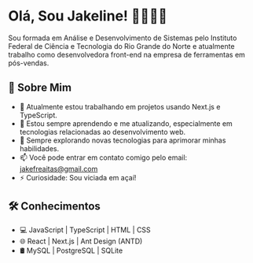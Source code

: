 # Olá, Sou Jakeline! 👋👨🏻‍💻

Sou formada em Análise e Desenvolvimento de Sistemas pelo Instituto Federal de Ciência e Tecnologia do Rio Grande do Norte e atualmente trabalho como desenvolvedora front-end na empresa de ferramentas em pós-vendas.

## 🚀 Sobre Mim

- 🔭 Atualmente estou trabalhando em projetos usando Next.js e TypeScript.
- 🌱 Estou sempre aprendendo e me atualizando, especialmente em tecnologias relacionadas ao desenvolvimento web.
- 🤔 Sempre explorando novas tecnologias para aprimorar minhas habilidades.
- 📫 Você pode entrar em contato comigo pelo email: jakefreaitas@gmail.com
- ⚡ Curiosidade: Sou viciada em açaí!

## 🛠️ Conhecimentos

- 💻 JavaScript | TypeScript | HTML | CSS 
- 🌐 React | Next.js | Ant Design (ANTD)
- 🛢 MySQL | PostgreSQL | SQLite
